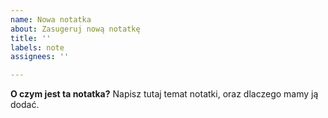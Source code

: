 ```yaml
---
name: Nowa notatka
about: Zasugeruj nową notatkę
title: ''
labels: note
assignees: ''

---
```


**O czym jest ta notatka?**
Napisz tutaj temat notatki, oraz dlaczego mamy ją dodać.
